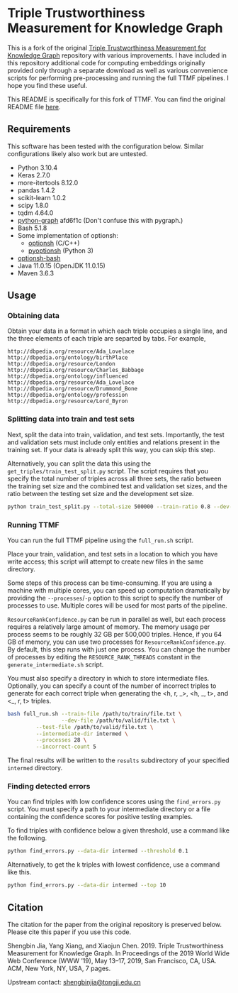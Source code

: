 # Triple Trustworthiness Measurement for Knowledge Graph

This is a fork of the original [Triple Trustworthiness Measurement for Knowledge Graph](https://github.com/TJUNLP/TTMF) repository with various improvements. I have included in this repository additional code for computing embeddings originally provided only through a separate download as well as various convenience scripts for performing pre-processing and running the full TTMF pipelines. I hope you find these useful.

This README is specifically for this fork of TTMF. You can find the original README file [here](README.orig.md).

## Requirements

This software has been tested with the configuration below. Similar configurations likely also work but are untested.

* Python 3.10.4
* Keras 2.7.0
* more-itertools 8.12.0
* pandas 1.4.2
* scikit-learn 1.0.2
* scipy 1.8.0
* tqdm 4.64.0
* [python-graph](https://github.com/Shoobx/python-graph/) afd6f1c (Don't confuse this with pygraph.)
* Bash 5.1.8
* Some implementation of optionsh:
    * [optionsh](https://github.com/actapia/optionsh) (C/C++)
    * [pyoptionsh](https://github.com/actapia/pyoptionsh) (Python 3)
* [optionsh-bash](https://github.com/actapia/optionsh-bash)
* Java 11.0.15 (OpenJDK 11.0.15)
* Maven 3.6.3

## Usage

### Obtaining data
 
Obtain your data in a format in which each triple occupies a single line, and the three elements of each triple are separted by tabs. For example,

```
http://dbpedia.org/resource/Ada_Lovelace	http://dbpedia.org/ontology/birthPlace	http://dbpedia.org/resource/London
http://dbpedia.org/resource/Charles_Babbage	http://dbpedia.org/ontology/influenced	http://dbpedia.org/resource/Ada_Lovelace
http://dbpedia.org/resource/Drummond_Bone	http://dbpedia.org/ontology/profession	http://dbpedia.org/resource/Lord_Byron
```

### Splitting data into train and test sets

Next, split the data into train, validation, and test sets. Importantly, the test and validation sets must include only entities and relations present in the training set. If your data is already split this way, you can skip this step.

Alternatively, you can split the data this using the `get_triples/train_test_split.py` script. The script requires that you specify the total number of triples across all three sets, the ratio between the training set size and the combined test and validation set sizes, and the ratio between the testing set size and the development set size.

```bash
python train_test_split.py --total-size 500000 --train-ratio 0.8 --dev-ratio 0.5
```

### Running TTMF

You can run the full TTMF pipeline using the `full_run.sh` script.

Place your train, validation, and test sets in a location to which you have write access; this script will attempt to create new files in the same directory.

Some steps of this process can be time-consuming. If you are using a machine with multiple cores, you can speed up computation dramatically by providing the `--processes`/`-p` option to this script to specify the number of processes to use. Multiple cores will be used for most parts of the pipeline.

`ResourceRankConfidence.py` can be run in parallel as well, but each process requires a relatively large amount of memory. The memory usage per process seems to be roughly 32 GB per 500,000 triples. Hence, if you 64 GB of memory, you can use two processes for `ResourceRankConfidence.py`. By default, this step runs with just one process. You can change the number of processes by editing the `RESOURCE_RANK_THREADS` constant in the `generate_intermediate.sh` script.

You must also specify a directory in which to store intermediate files. Optionally, you can specify a count of the number of incorrect triples to generate for each correct triple when generating the <h, r, \_>, <h, \_, t>, and <\_, r, t> triples.

```bash
bash full_run.sh --train-file /path/to/train/file.txt \
                 --dev-file /path/to/valid/file.txt \
		 --test-file /path/to/valid/file.txt \
		 --intermediate-dir intermed \
		 --processes 28 \
		 --incorrect-count 5
```

The final results will be written to the `results` subdirectory of your specified `intermed` directory.

### Finding detected errors

You can find triples with low confidence scores using the `find_errors.py` script. You must specify a path to your intermediate directory or a file containing the confidence scores for positive testing examples.

To find triples with confidence below a given threshold, use a command like the following.

```bash
python find_errors.py --data-dir intermed --threshold 0.1
```

Alternatively, to get the k triples with lowest confidence, use a command like this.

```bash
python find_errors.py --data-dir intermed --top 10
```

## Citation

The citation for the paper from the original repository is preserved below. Please cite this paper if you use this code.

Shengbin Jia, Yang Xiang, and Xiaojun Chen. 2019. Triple Trustworthiness Measurement for Knowledge Graph. In Proceedings of the 2019 World Wide Web Conference (WWW ’19), May 13–17, 2019, San Francisco, CA, USA. ACM, New York, NY, USA, 7 pages. 

Upstream contact: shengbinjia@tongji.edu.cn

